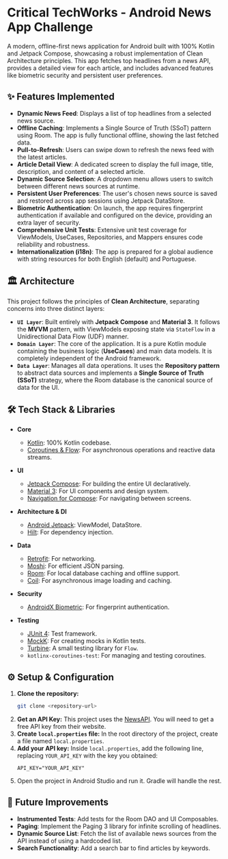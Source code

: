 # Critical TechWorks - Android News App Challenge

A modern, offline-first news application for Android built with 100% Kotlin and Jetpack Compose, showcasing a robust implementation of Clean Architecture principles. This app fetches top headlines from a news API, provides a detailed view for each article, and includes advanced features like biometric security and persistent user preferences.

## ✨ Features Implemented

-   **Dynamic News Feed**: Displays a list of top headlines from a selected news source.
-   **Offline Caching**: Implements a Single Source of Truth (SSoT) pattern using Room. The app is fully functional offline, showing the last fetched data.
-   **Pull-to-Refresh**: Users can swipe down to refresh the news feed with the latest articles.
-   **Article Detail View**: A dedicated screen to display the full image, title, description, and content of a selected article.
-   **Dynamic Source Selection**: A dropdown menu allows users to switch between different news sources at runtime.
-   **Persistent User Preferences**: The user's chosen news source is saved and restored across app sessions using Jetpack DataStore.
-   **Biometric Authentication**: On launch, the app requires fingerprint authentication if available and configured on the device, providing an extra layer of security.
-   **Comprehensive Unit Tests**: Extensive unit test coverage for ViewModels, UseCases, Repositories, and Mappers ensures code reliability and robustness.
-   **Internationalization (i18n)**: The app is prepared for a global audience with string resources for both English (default) and Portuguese.

## 🏛️ Architecture

This project follows the principles of **Clean Architecture**, separating concerns into three distinct layers:

-   **`UI Layer`**: Built entirely with **Jetpack Compose** and **Material 3**. It follows the **MVVM** pattern, with ViewModels exposing state via `StateFlow` in a Unidirectional Data Flow (UDF) manner.
-   **`Domain Layer`**: The core of the application. It is a pure Kotlin module containing the business logic (**UseCases**) and main data models. It is completely independent of the Android framework.
-   **`Data Layer`**: Manages all data operations. It uses the **Repository pattern** to abstract data sources and implements a **Single Source of Truth (SSoT)** strategy, where the Room database is the canonical source of data for the UI.

## 🛠️ Tech Stack & Libraries

-   **Core**
    -   [Kotlin](https://kotlinlang.org/): 100% Kotlin codebase.
    -   [Coroutines & Flow](https://kotlinlang.org/docs/coroutines-overview.html): For asynchronous operations and reactive data streams.

-   **UI**
    -   [Jetpack Compose](https://developer.android.com/jetpack/compose): For building the entire UI declaratively.
    -   [Material 3](https://m3.material.io/): For UI components and design system.
    -   [Navigation for Compose](https://developer.android.com/jetpack/compose/navigation): For navigating between screens.

-   **Architecture & DI**
    -   [Android Jetpack](https://developer.android.com/jetpack): ViewModel, DataStore.
    -   [Hilt](https://developer.android.com/training/dependency-injection/hilt-android): For dependency injection.

-   **Data**
    -   [Retrofit](https://square.github.io/retrofit/): For networking.
    -   [Moshi](https://github.com/square/moshi): For efficient JSON parsing.
    -   [Room](https://developer.android.com/training/data-storage/room): For local database caching and offline support.
    -   [Coil](https://coil-kt.github.io/coil/): For asynchronous image loading and caching.

-   **Security**
    -   [AndroidX Biometric](https://developer.android.com/training/sign-in/biometric-auth): For fingerprint authentication.

-   **Testing**
    -   [JUnit 4](https://junit.org/junit4/): Test framework.
    -   [MockK](https://mockk.io/): For creating mocks in Kotlin tests.
    -   [Turbine](https://github.com/cashapp/turbine): A small testing library for `Flow`.
    -   `kotlinx-coroutines-test`: For managing and testing coroutines.

## ⚙️ Setup & Configuration

1.  **Clone the repository:**
    ```bash
    git clone <repository-url>
    ```
2.  **Get an API Key:** This project uses the [NewsAPI](https://newsapi.org/). You will need to get a free API key from their website.
3.  **Create `local.properties` file:** In the root directory of the project, create a file named `local.properties`.
4.  **Add your API key:** Inside `local.properties`, add the following line, replacing `YOUR_API_KEY` with the key you obtained:
    ```properties
    API_KEY="YOUR_API_KEY"
    ```
5.  Open the project in Android Studio and run it. Gradle will handle the rest.

## 🚀 Future Improvements

-   **Instrumented Tests**: Add tests for the Room DAO and UI Composables.
-   **Paging**: Implement the Paging 3 library for infinite scrolling of headlines.
-   **Dynamic Source List**: Fetch the list of available news sources from the API instead of using a hardcoded list.
-   **Search Functionality**: Add a search bar to find articles by keywords.